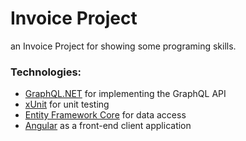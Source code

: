# Invoice Project

an Invoice Project for showing some programing skills.


### Technologies:

- [GraphQL.NET](https://github.com/graphql-dotnet/graphql-dotnet) for implementing the GraphQL API
- [xUnit](https://xunit.net/) for unit testing
- [Entity Framework Core](https://docs.microsoft.com/en-us/ef/core/) for data access
- [Angular](https://angular.io/) as a front-end client application



